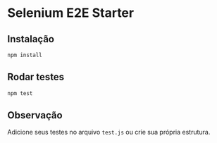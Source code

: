 # Selenium E2E Starter

## Instalação

```bash
npm install
```

## Rodar testes

```bash
npm test
```

## Observação

Adicione seus testes no arquivo `test.js` ou crie sua própria estrutura. 